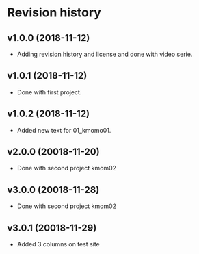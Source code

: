 Revision history
==================


v1.0.0 (2018-11-12)
-----------------------

* Adding revision history and license and done with video serie.


v1.0.1 (2018-11-12)
-----------------------

* Done with first project.



v1.0.2 (2018-11-12)
-----------------------

* Added new text for 01_kmomo01.



v2.0.0 (20018-11-20)
------------------------

* Done with second project kmom02

v3.0.0 (20018-11-28)
------------------------

* Done with second project kmom02

v3.0.1 (20018-11-29)
------------------------

* Added 3 columns on test site
